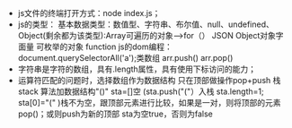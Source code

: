 - js文件的终端打开方式：node index.js；
- js的类型：
        基本数据类型：数值型、字符串、布尔值、null、undefined、
        Object(剩余都为该类型):Array可遍历的对象——>for（）
                              JSON Object对象字面量 可枚举的对象
                              function
  js的dom编程：document.querySelectorAll('a');类数组
        arr.push()
        arr.pop()
- 字符串是字符的数组，具有.length属性，具有使用下标访问的能力；
- 运算符匹配的问题时，选择数组作为数据结构
    只在顶部做操作pop+push 栈stack
    算法加数据结构"()"
    sta=[]空
    (sta.push("("）入栈 sta.length=1;
    sta[0]="("
    )栈不为空，跟顶部元素进行比较，如果是一对，则将顶部的元素pop()；或则push为新的顶部
    sta为空true，否则为false
